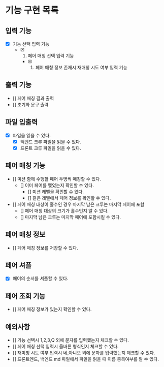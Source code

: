 # 기능 구현 목록
## 입력 기능
- [x] 기능 선택 입력 기능
  - [x] 1. 페어 매칭 선택 입력 기능
    - [x] 1. 페어 매칭 정보 존재시 재매칭 시도 여부 입력 기능

## 출력 기능 
- [] 페어 매칭 결과 출력
- [] 초기화 문구 출력 

## 파일 입출력
- [x] 파일을 읽을 수 있다.
  - [x] 백엔드 크루 파일을 읽을 수 있다.
  - [x] 프론트 크루 파일을 읽을 수 있다.

## 페어 매칭 기능
- [] 미션 함께 수행할 페어 두명씩 매칭할 수 있다.
  - [] 이미 페어를 맺었는지 확인할 수 있다.
    - [] 미션 레벨을 확인할 수 있다.
    - [] 같은 레벨에서 페어 정보를 확인할 수 있다.
- [] 페어 매칭 대상이 홀수인 경우 마지막 남은 크루는 마지막 페어에 포함
  - [] 페어 매칭 대상의 크기가 홀수인지 알 수 있다.
  - [] 마지막 남은 크루는 마지막 페어에 포함시킬 수 있다.

## 페어 매칭 정보 
- [] 페어 매칭 정보를 저장할 수 있다.

## 페어 셔플
- [x] 페어의 순서를 셔플할 수 있다. 

## 페어 조회 기능
- [] 페어 매칭 정보가 있는지 확인할 수 있다.

## 

## 예외사항
- [] 기능 선택시 1,2,3,Q 외에 문자를 입력했는지 체크할 수 있다.
- [] 페어 매칭 선택 입력시 올바른 형식인지 체크할 수 있다.
- [] 재미칭 시도 여부 입력시 네,아니오 외에 문자를 입력했는지 체크할 수 있다.
- [] 프론트엔드, 백엔드 md 파일에서 파일을 읽을 때 이름 중복여부를 알 수 있다.
